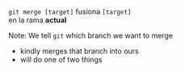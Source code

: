 `git merge [target]` fusiona `[target]`<br/>en la rama **actual**

Note:
We tell `git` which branch we want to merge
- kindly merges that branch into ours
- will do one of two things
